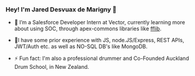 ### Hey! I'm Jared Desvuax de Marigny 👋

- 🌱 I’m a Salesforce Developer Intern at Vector, currently learning more about using SOC, through apex-commons libraries like [fflib](https://github.com/apex-enterprise-patterns/fflib-apex-common).

- 🔭I have some prior experience with JS, node.JS/Express, REST APIs, JWT/Auth etc. as well as NO-SQL DB's like MongoDB.

- ⚡ Fun fact: I'm also a professional drummer and Co-Founded Auckland Drum School, in New Zealand.


<!--
**jared-ddm/jared-ddm** is a ✨ _special_ ✨ repository because its `README.md` (this file) appears on your GitHub profile.

Here are some ideas to get you started:

- 🔭 I’m currently working on ...
- 🌱 I’m currently learning ...
- 👯 I’m looking to collaborate on ...
- 🤔 I’m looking for help with ...
- 💬 Ask me about ...
- 📫 How to reach me: ...
- 😄 Pronouns: ...
- ⚡ Fun fact: ...
-->
